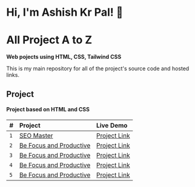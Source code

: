 # Hi, I'm Ashish Kr Pal! 👋


# All Project A to Z
**Web pojects using HTML, CSS, Tailwind CSS**

This is my main repository for all of the project's source code and hosted links. 



## Project

#### **Project based on  HTML and CSS** 



| **#** | **Project**     | **Live Demo**                |
| :-------- | :------- | :------------------------- |
| `1` | [SEO Master](https://github.com/palkrashish/Projects/tree/main/FSJS%202.0%20Project%2001) | [Project Link](https://ashish-project1-seomaster.netlify.app/)  |
| `2` | [Be Focus and Productive](https://ashish-jive-speak.netlify.app/) | [Project Link](https://ashish-project3.netlify.app/)  |
| `3` | [Be Focus and Productive](https://ashish-jive-speak.netlify.app/) | [Project Link](https://ashish-project3.netlify.app/)  |
| `4` | [Be Focus and Productive](https://ashish-jive-speak.netlify.app/) | [Project Link](https://ashish-project3.netlify.app/)  |
| `5` | [Be Focus and Productive](https://ashish-jive-speak.netlify.app/) | [Project Link](https://ashish-project3.netlify.app/)  |